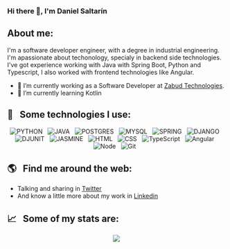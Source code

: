### Hi there 👋, I'm Daniel Saltarín

## About me:

I'm a software developer engineer, with a degree in industrial engineering. I'm apassionate about techonology, specialy in backend side technologies. I've got experience working with Java with Spring Boot, Python and Typescript, I also worked with frontend technologies like Angular.

- 🔭 I’m currently working as a Software Developer at  <a href="https://www.zabud.com.co/">Zabud Technologies</a>.
- 🌱 I’m currently learning Kotlin 

## 🎯 &nbsp;&nbsp;Some technologies I use:
<p align="center">
  <img src="https://img.shields.io/badge/Python-3776AB?style=for-the-badge&logo=python&logoColor=white" alt="PYTHON" />&nbsp;&nbsp;
  <img src="https://img.shields.io/badge/Java-ED8B00?style=for-the-badge&logo=java&logoColor=white" alt="JAVA" />&nbsp;&nbsp;
  <img src="https://img.shields.io/badge/PostgreSQL-316192?style=for-the-badge&logo=postgresql&logoColor=white" alt="POSTGRES" />&nbsp;&nbsp;
  <img src="https://img.shields.io/badge/MySQL-00000F?style=for-the-badge&logo=mysql&logoColor=white" alt="MYSQL" />&nbsp;&nbsp;
  <img src="https://img.shields.io/badge/Spring_Boot-F2F4F9?style=for-the-badge&logo=spring-boot" alt="SPRING" />&nbsp;&nbsp;
  <img src="https://img.shields.io/badge/Django-092E20?style=for-the-badge&logo=django&logoColor=green" alt="DJANGO" />&nbsp;&nbsp;
  <img src="https://img.shields.io/badge/Junit5-25A162?style=for-the-badge&logo=junit5&logoColor=white" alt="DJUNIT" />&nbsp;&nbsp;
  <img src="https://img.shields.io/badge/Jasmine-8A4182?style=for-the-badge&logo=Jasmine&logoColor=white" alt="JASMINE" />&nbsp;&nbsp;
  <img src="https://img.shields.io/badge/HTML5-E34F26?style=for-the-badge&logo=html5&logoColor=white" alt="HTML" />&nbsp;&nbsp;
  <img src="https://img.shields.io/badge/CSS3-1572B6?style=for-the-badge&logo=css3&logoColor=white" alt="CSS" />&nbsp;&nbsp;
  <img src="https://img.shields.io/badge/TypeScript-007ACC?style=for-the-badge&logo=typescript&logoColor=white" alt="TypeScript" />&nbsp;&nbsp;
  <img src="https://img.shields.io/badge/Angular-DD0031?style=for-the-badge&logo=angular&logoColor=white" alt="Angular" />&nbsp;&nbsp;
  <img src="https://img.shields.io/badge/Node.js-43853D?style=for-the-badge&logo=node.js&logoColor=white" alt="Node" />&nbsp;&nbsp;
  <img src="https://img.shields.io/badge/Git-F05032?style=for-the-badge&logo=git&logoColor=white" alt="Git" />&nbsp;&nbsp;
</p>

## 🌎 &nbsp;&nbsp;Find me around the web:
- Talking and sharing in <a href="https://twitter.com/dgsaltarin">Twitter</a>
- And know a little more about my work in <a href="https://www.linkedin.com/in/dgsaltarin/">Linkedin</a>

## 📈 &nbsp;&nbsp;Some of my stats are:
<p align="center">
  <img align="" src="https://github-readme-stats.vercel.app/api?username=dgsaltarin&theme=city_lights&show_icons=true&hide=contribs" />
</p>
